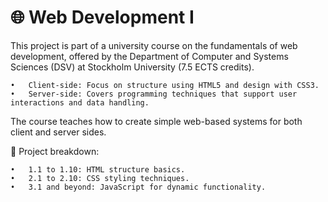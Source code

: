 # 🌐 Web Development I
This project is part of a university course on the fundamentals of web development, offered by the Department of Computer and Systems Sciences (DSV) at Stockholm University (7.5 ECTS credits).

	•	Client-side: Focus on structure using HTML5 and design with CSS3.
	•	Server-side: Covers programming techniques that support user interactions and data handling.

The course teaches how to create simple web-based systems for both client and server sides.

📂 Project breakdown:

	•	1.1 to 1.10: HTML structure basics.
	•	2.1 to 2.10: CSS styling techniques.
	•	3.1 and beyond: JavaScript for dynamic functionality.
